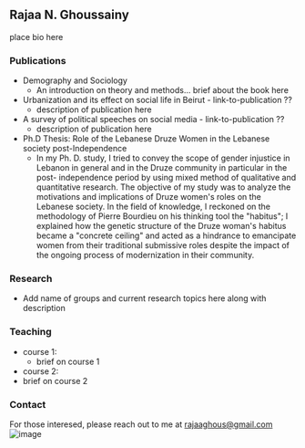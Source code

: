 ## Rajaa N. Ghoussainy

place bio here

### Publications
- Demography and Sociology
   - An introduction on theory and methods... brief about the book here
- Urbanization and its effect on social life in Beirut - link-to-publication ??
  -  description of publication here
- A survey of political speeches on social media  - link-to-publication ??
   - description of publication here 
- Ph.D Thesis: Role of the Lebanese Druze Women in the Lebanese society post-Independence
   - In my Ph. D. study, I tried to convey the scope of gender injustice in Lebanon in general and in the Druze community in particular in the post- independence period by using mixed method of qualitative and quantitative research. The objective of my study was to analyze the motivations and implications of Druze women's roles on the Lebanese society. In the field of knowledge, I reckoned on the methodology of Pierre Bourdieu on his thinking tool the "habitus"; I explained how the genetic structure of the Druze woman's habitus became a "concrete ceiling" and acted as a hindrance to emancipate women from their traditional submissive roles despite the impact of the ongoing process of modernization in their community.

### Research
- Add name of groups and current research topics here along with description

### Teaching

- course 1:
  - brief on course 1
-  course 2:
  - brief on course 2


### Contact
For those interesed, please reach out to me at rajaaghous@gmail.com![image](https://user-images.githubusercontent.com/79818971/109445716-39a24a00-7a0e-11eb-9d89-d8a09e5e1fe4.png)
